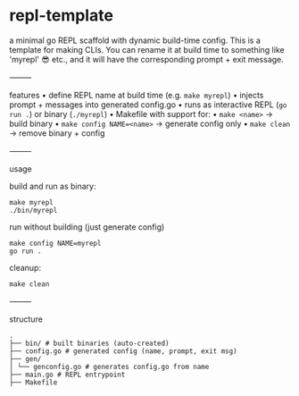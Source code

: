 # repl-template

a minimal go REPL scaffold with dynamic build-time config.
This is a template for making CLIs. You can rename it at build time to something like 'myrepl' 😎 etc., and it will have the corresponding prompt + exit message.

⸻

features
• define REPL name at build time (e.g. `make myrepl`)
• injects prompt + messages into generated config.go
• runs as interactive REPL (`go run .`) or binary (`./myrepl`)
• Makefile with support for:
• `make <name>` → build binary
• `make config NAME=<name>` → generate config only
• `make clean` → remove binary + config

⸻

usage

build and run as binary:

```
make myrepl
./bin/myrepl
```

run without building (just generate config)

```
make config NAME=myrepl
go run .
```

cleanup:

```
make clean
```

⸻

structure

```
.
├── bin/ # built binaries (auto-created)
├── config.go # generated config (name, prompt, exit msg)
├── gen/
│ └── genconfig.go # generates config.go from name
├── main.go # REPL entrypoint
├── Makefile
```
